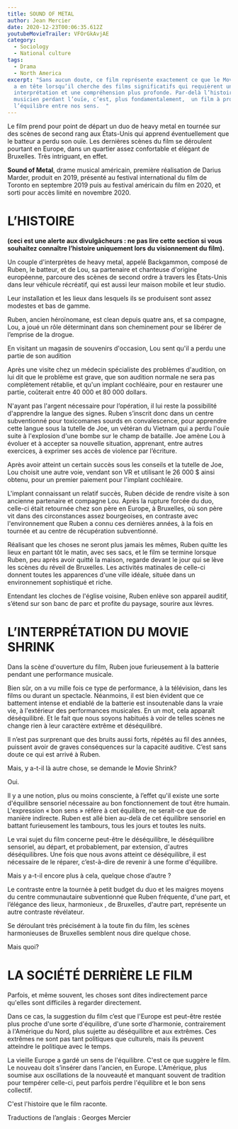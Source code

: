 ```yaml
---
title: SOUND OF METAL
author: Jean Mercier
date: 2020-12-23T00:06:35.612Z
youtubeMovieTrailer: VFOrGkAvjAE
category:
  - Sociology
  - National culture
tags:
  - Drama
  - North America
excerpt: "Sans aucun doute, ce film représente exactement ce que le Movie Shrink
  a en tête lorsqu’il cherche des films significatifs qui requièrent une
  interprétation et une compréhension plus profonde. Par-delà l’histoire d’un
  musicien perdant l’ouïe, c’est, plus fondamentalement,  un film à propos de
  l’équilibre entre nos sens.  "
---
```

Le film prend pour point de départ un duo de heavy metal en tournée sur des scènes de second rang aux États-Unis qui apprend éventuellement que le batteur a perdu son ouïe. Les dernières scènes du film se déroulent pourtant en Europe, dans un quartier assez confortable et élégant de Bruxelles. Très intriguant, en effet.

**Sound of Metal**, drame musical américain, première réalisation de Darius Marder, produit en 2019, présenté au festival international du film de Toronto en septembre 2019 puis au festival américain du film en 2020, et sorti pour accès limité en novembre 2020. 

# L’HISTOIRE

**(ceci est une alerte aux divulgâcheurs : ne pas lire cette section si vous souhaitez connaître l’histoire uniquement lors du visionnement du film).**

Un couple d'interprètes de heavy metal, appelé Backgammon, composé de Ruben, le batteur, et de Lou, sa partenaire et chanteuse d'origine européenne, parcoure des scènes de second ordre à travers les États-Unis dans leur véhicule récréatif, qui est aussi leur maison mobile et leur studio.

Leur installation et les lieux dans lesquels ils se produisent sont assez modestes et bas de gamme.

Ruben, ancien héroïnomane, est clean depuis quatre ans, et sa compagne, Lou, a joué un rôle déterminant dans son cheminement pour se libérer de l’emprise de la drogue. 

En visitant un magasin de souvenirs d'occasion, Lou sent qu'il a perdu une partie de son audition

Après une visite chez un médecin spécialiste des problèmes d'audition, on lui dit que le problème est grave, que son audition normale ne sera pas complètement rétablie, et qu'un implant cochléaire, pour en restaurer une partie, coûterait entre 40 000 et 80 000 dollars.

N'ayant pas l'argent nécessaire pour l’opération, il lui reste la possibilité d'apprendre la langue des signes. Ruben s’inscrit donc dans un centre subventionné pour toxicomanes sourds en convalescence, pour apprendre cette langue sous la tutelle de Joe, un vétéran du Vietnam qui a perdu l'ouïe suite à l'explosion d'une bombe sur le champ de bataille. Joe amène Lou à évoluer et à accepter sa nouvelle situation, apprenant, entre autres exercices, à exprimer ses accès de violence par l’écriture. 

Après avoir atteint un certain succès sous les conseils et la tutelle de Joe, Lou choisit une autre voie, vendant son VR et utilisant le 26 000 $  ainsi obtenu, pour un premier paiement pour l'implant cochléaire.

L'implant connaissant un relatif succès, Ruben décide de rendre visite à son ancienne partenaire et compagne Lou. Après la rupture forcée du duo, celle-ci était retournée chez son père en Europe, à Bruxelles, où son père vit dans des circonstances assez bourgeoises, en contraste avec l'environnement que Ruben a connu ces dernières années, à la fois en tournée et au centre de récupération subventionné.

Réalisant que les choses ne seront plus jamais les mêmes, Ruben quitte les lieux en partant tôt le matin, avec ses sacs, et le film se termine lorsque Ruben, peu après avoir quitté la maison, regarde devant le jour qui se lève les scènes du  réveil de Bruxelles. Les activités matinales de celle-ci donnent toutes les apparences d'une ville idéale, située dans un environnement sophistiqué et riche.

Entendant les cloches de l'église voisine, Ruben enlève son appareil auditif, s’étend  sur son banc de parc et profite du paysage, sourire aux lèvres. 

# L’INTERPRÉTATION DU MOVIE SHRINK

Dans la scène d'ouverture du film, Ruben joue furieusement à la batterie pendant une performance musicale.

Bien sûr, on a vu mille fois ce type de performance, à la télévision, dans les films ou durant un spectacle. Néanmoins, il est bien évident que ce battement intense et endiablé de la batterie est insoutenable dans la vraie vie, à l'extérieur des performances musicales. En un mot, cela apparaît déséquilibré. Et le fait que nous soyons habitués à voir de telles scènes ne change rien à leur caractère extrême et déséquilibré.

Il n’est pas surprenant que des bruits aussi forts, répétés au fil des années, puissent avoir de graves conséquences sur la capacité auditive. C’est sans doute ce qui est arrivé à Ruben. 

Mais, y a-t-il là autre chose, se demande le Movie Shrink?

Oui.

Il y a une notion, plus ou moins consciente, à l’effet qu'il existe une sorte d'équilibre sensoriel nécessaire au bon fonctionnement de tout être humain. L'expression « bon sens » réfère à  cet équilibre, ne serait-ce que de manière indirecte. Ruben est allé bien au-delà de cet équilibre sensoriel en battant furieusement les tambours, tous les jours et toutes les nuits.

Le vrai sujet du film concerne peut-être le déséquilibre, le déséquilibre sensoriel, au départ,  et probablement, par extension, d'autres déséquilibres. Une fois que nous avons atteint ce déséquilibre, il est nécessaire de le réparer, c’est-à-dire de revenir à une forme d'équilibre.

Mais y a-t-il encore plus à cela, quelque chose d’autre ?

Le contraste entre la tournée à petit budget du duo et les maigres moyens du centre communautaire subventionné que Ruben fréquente, d'une part, et l’élégance des lieux, harmonieux , de Bruxelles, d'autre part, représente un autre contraste révélateur.

Se déroulant très  précisément à la toute fin du film, les scènes harmonieuses de Bruxelles semblent nous dire quelque chose. 

Mais quoi?

# LA SOCIÉTÉ DERRIÈRE LE FILM

Parfois, et même souvent, les choses sont dites indirectement parce qu'elles sont difficiles à regarder directement.

Dans ce cas, la suggestion du film c’est que l'Europe est peut-être restée plus proche d'une sorte d'équilibre, d'une sorte d’harmonie, contrairement à l'Amérique du Nord, plus sujette au déséquilibre et aux extrêmes. Ces extrêmes ne sont pas tant politiques que culturels, mais ils peuvent atteindre le politique avec le temps.

La vieille Europe a gardé un sens de l'équilibre. C'est ce que suggère le film. Le nouveau doit s’insérer dans l'ancien, en Europe. L'Amérique, plus soumise aux oscillations de la nouveauté et manquant souvent de tradition pour tempérer celle-ci, peut parfois perdre l'équilibre et le bon sens collectif.

C'est l'histoire que le film raconte.

Traductions de l’anglais : Georges Mercier
